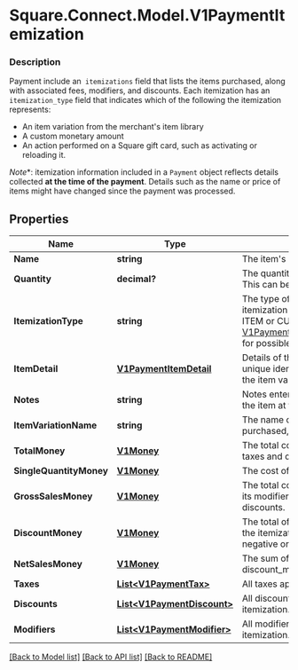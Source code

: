 # Square.Connect.Model.V1PaymentItemization

### Description

Payment include an` itemizations` field that lists the items purchased, along with associated fees, modifiers, and discounts. Each itemization has an `itemization_type` field that indicates which of the following the itemization represents:  <ul> <li>An item variation from the merchant's item library</li> <li>A custom monetary amount</li> <li> An action performed on a Square gift card, such as activating or reloading it. </li> </ul>  *Note**: itemization information included in a `Payment` object reflects details collected **at the time of the payment**. Details such as the name or price of items might have changed since the payment was processed.

## Properties

Name | Type | Description | Notes
------------ | ------------- | ------------- | -------------
**Name** | **string** | The item&#39;s name. | [optional] 
**Quantity** | **decimal?** | The quantity of the item purchased. This can be a decimal value. | [optional] 
**ItemizationType** | **string** | The type of purchase that the itemization represents, such as an ITEM or CUSTOM_AMOUNT See [V1PaymentItemizationItemizationType](#type-v1paymentitemizationitemizationtype) for possible values | [optional] 
**ItemDetail** | [**V1PaymentItemDetail**](V1PaymentItemDetail.md) | Details of the item, including its unique identifier and the identifier of the item variation purchased. | [optional] 
**Notes** | **string** | Notes entered by the merchant about the item at the time of payment, if any. | [optional] 
**ItemVariationName** | **string** | The name of the item variation purchased, if any. | [optional] 
**TotalMoney** | [**V1Money**](V1Money.md) | The total cost of the item, including all taxes and discounts. | [optional] 
**SingleQuantityMoney** | [**V1Money**](V1Money.md) | The cost of a single unit of this item. | [optional] 
**GrossSalesMoney** | [**V1Money**](V1Money.md) | The total cost of the itemization and its modifiers, not including taxes or discounts. | [optional] 
**DiscountMoney** | [**V1Money**](V1Money.md) | The total of all discounts applied to the itemization. This value is always negative or zero. | [optional] 
**NetSalesMoney** | [**V1Money**](V1Money.md) | The sum of gross_sales_money and discount_money. | [optional] 
**Taxes** | [**List&lt;V1PaymentTax&gt;**](V1PaymentTax.md) | All taxes applied to this itemization. | [optional] 
**Discounts** | [**List&lt;V1PaymentDiscount&gt;**](V1PaymentDiscount.md) | All discounts applied to this itemization. | [optional] 
**Modifiers** | [**List&lt;V1PaymentModifier&gt;**](V1PaymentModifier.md) | All modifier options applied to this itemization. | [optional] 



[[Back to Model list]](../README.md#documentation-for-models) [[Back to API list]](../README.md#documentation-for-api-endpoints) [[Back to README]](../README.md)


